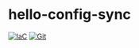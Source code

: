 # hello-config-sync

[![IaC](https://app.soluble.cloud/api/v1/public/badges/35e29693-f1a6-4438-b2ad-c28e472c5b5d.svg?orgId=561911742905)](https://app.soluble.cloud/repos/details/github.com/mollypi/hello-config-sync?orgId=561911742905)  [![Git](https://app.soluble.cloud/api/v1/public/badges/ff87695b-0ec1-4d57-8497-0a1b93acdf7d.svg?orgId=561911742905)](https://app.soluble.cloud/repos/details/github.com/mollypi/hello-config-sync?orgId=561911742905)  

